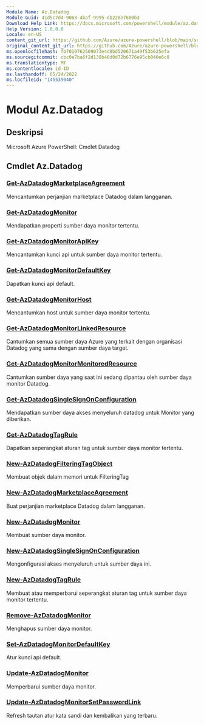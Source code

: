```yaml
---
Module Name: Az.Datadog
Module Guid: 41d5c7d4-9068-4baf-9995-db228e7600b3
Download Help Link: https://docs.microsoft.com/powershell/module/az.datadog
Help Version: 1.0.0.0
Locale: en-US
content_git_url: https://github.com/Azure/azure-powershell/blob/main/src/Datadog/help/Az.Datadog.md
original_content_git_url: https://github.com/Azure/azure-powershell/blob/main/src/Datadog/help/Az.Datadog.md
ms.openlocfilehash: fb7010762509073e4d8bd520671a49f53b625efa
ms.sourcegitcommit: cbc0e7ba6f2d138b46d0d72b6776e95cb040e6c8
ms.translationtype: MT
ms.contentlocale: id-ID
ms.lasthandoff: 05/24/2022
ms.locfileid: "145539040"
---
```

# Modul Az.Datadog
## Deskripsi
Microsoft Azure PowerShell: Cmdlet Datadog

## Cmdlet Az.Datadog
### [Get-AzDatadogMarketplaceAgreement](Get-AzDatadogMarketplaceAgreement.md)
Mencantumkan perjanjian marketplace Datadog dalam langganan.

### [Get-AzDatadogMonitor](Get-AzDatadogMonitor.md)
Mendapatkan properti sumber daya monitor tertentu.

### [Get-AzDatadogMonitorApiKey](Get-AzDatadogMonitorApiKey.md)
Mencantumkan kunci api untuk sumber daya monitor tertentu.

### [Get-AzDatadogMonitorDefaultKey](Get-AzDatadogMonitorDefaultKey.md)
Dapatkan kunci api default.

### [Get-AzDatadogMonitorHost](Get-AzDatadogMonitorHost.md)
Mencantumkan host untuk sumber daya monitor tertentu.

### [Get-AzDatadogMonitorLinkedResource](Get-AzDatadogMonitorLinkedResource.md)
Cantumkan semua sumber daya Azure yang terkait dengan organisasi Datadog yang sama dengan sumber daya target.

### [Get-AzDatadogMonitorMonitoredResource](Get-AzDatadogMonitorMonitoredResource.md)
Cantumkan sumber daya yang saat ini sedang dipantau oleh sumber daya monitor Datadog.

### [Get-AzDatadogSingleSignOnConfiguration](Get-AzDatadogSingleSignOnConfiguration.md)
Mendapatkan sumber daya akses menyeluruh datadog untuk Monitor yang diberikan.

### [Get-AzDatadogTagRule](Get-AzDatadogTagRule.md)
Dapatkan seperangkat aturan tag untuk sumber daya monitor tertentu.

### [New-AzDatadogFilteringTagObject](New-AzDatadogFilteringTagObject.md)
Membuat objek dalam memori untuk FilteringTag

### [New-AzDatadogMarketplaceAgreement](New-AzDatadogMarketplaceAgreement.md)
Buat perjanjian marketplace Datadog dalam langganan.

### [New-AzDatadogMonitor](New-AzDatadogMonitor.md)
Membuat sumber daya monitor.

### [New-AzDatadogSingleSignOnConfiguration](New-AzDatadogSingleSignOnConfiguration.md)
Mengonfigurasi akses menyeluruh untuk sumber daya ini.

### [New-AzDatadogTagRule](New-AzDatadogTagRule.md)
Membuat atau memperbarui seperangkat aturan tag untuk sumber daya monitor tertentu.

### [Remove-AzDatadogMonitor](Remove-AzDatadogMonitor.md)
Menghapus sumber daya monitor.

### [Set-AzDatadogMonitorDefaultKey](Set-AzDatadogMonitorDefaultKey.md)
Atur kunci api default.

### [Update-AzDatadogMonitor](Update-AzDatadogMonitor.md)
Memperbarui sumber daya monitor.

### [Update-AzDatadogMonitorSetPasswordLink](Update-AzDatadogMonitorSetPasswordLink.md)
Refresh tautan atur kata sandi dan kembalikan yang terbaru.

